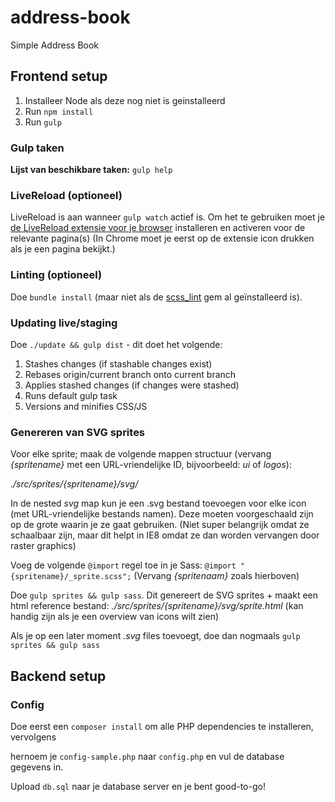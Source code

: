 # address-book
Simple Address Book


## Frontend setup

1. Installeer Node als deze nog niet is geinstalleerd
2. Run `npm install`
3. Run `gulp`

### Gulp taken

**Lijst van beschikbare taken:** `gulp help`

### LiveReload (optioneel)

LiveReload is aan wanneer `gulp watch` actief is. Om het te gebruiken moet je [de LiveReload extensie voor je browser](http://livereload.com/extensions/) installeren en activeren voor de relevante pagina(s) (In Chrome moet je eerst op de extensie icon drukken als je een pagina bekijkt.)

### Linting (optioneel)

Doe `bundle install` (maar niet als de [scss_lint](https://github.com/brigade/scss-lint) gem al geïnstalleerd is).

### Updating live/staging

Doe `./update && gulp dist` - dit doet het volgende:
1. Stashes changes (if stashable changes exist)
2. Rebases origin/current branch onto current branch
3. Applies stashed changes (if changes were stashed)
4. Runs default gulp task
5. Versions and minifies CSS/JS

### Genereren van SVG sprites
Voor elke sprite; maak de volgende mappen structuur (vervang _{spritename}_ met een URL-vriendelijke ID, bijvoorbeeld: _ui_ of _logos_):

_./src/sprites/{spritename}/svg/_

In de nested _svg_ map kun je een .svg bestand toevoegen voor elke icon (met URL-vriendelijke bestands namen). Deze moeten voorgeschaald zijn op de grote waarin je ze gaat gebruiken. (Niet super belangrijk omdat ze schaalbaar zijn, maar dit helpt in IE8 omdat ze dan worden vervangen door raster graphics)

Voeg de volgende `@import` regel toe in je Sass: `@import "{spritename}/_sprite.scss";` (Vervang _{spritenaam}_ zoals hierboven)

Doe `gulp sprites && gulp sass`. Dit genereert de SVG sprites + maakt een html reference bestand: _./src/sprites/{spritename}/svg/sprite.html_ (kan handig zijn als je een overview van icons wilt zien)

Als je op een later moment _.svg_ files toevoegt, doe dan nogmaals `gulp sprites && gulp sass`

## Backend setup

### Config
Doe eerst een `composer install` om alle PHP dependencies te installeren, vervolgens

hernoem je `config-sample.php` naar `config.php` en vul de database gegevens in. 

Upload `db.sql` naar je database server en je bent good-to-go!
